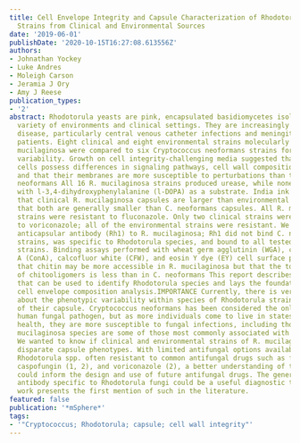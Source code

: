 ```yaml
---
title: Cell Envelope Integrity and Capsule Characterization of Rhodotorula mucilaginosa
  Strains from Clinical and Environmental Sources
date: '2019-06-01'
publishDate: '2020-10-15T16:27:08.613556Z'
authors:
- Johnathan Yockey
- Luke Andres
- Moleigh Carson
- Jeramia J Ory
- Amy J Reese
publication_types:
- '2'
abstract: Rhodotorula yeasts are pink, encapsulated basidiomycetes isolated from a
  variety of environments and clinical settings. They are increasingly linked with
  disease, particularly central venous catheter infections and meningitis, in immunocompromised
  patients. Eight clinical and eight environmental strains molecularly typed as Rhodotorula
  mucilaginosa were compared to six Cryptococcus neoformans strains for phenotypic
  variability. Growth on cell integrity-challenging media suggested that R. mucilaginosa
  cells possess differences in signaling pathways, cell wall composition, or assembly
  and that their membranes are more susceptible to perturbations than those of C.
  neoformans All 16 R. mucilaginosa strains produced urease, while none produced melanin
  with l-3,4-dihydroxyphenylalanine (l-DOPA) as a substrate. India ink staining reveals
  that clinical R. mucilaginosa capsules are larger than environmental capsules but
  that both are generally smaller than C. neoformans capsules. All R. mucilaginosa
  strains were resistant to fluconazole. Only two clinical strains were susceptible
  to voriconazole; all of the environmental strains were resistant. We generated an
  anticapsular antibody (Rh1) to R. mucilaginosa; Rh1 did not bind C. neoformans control
  strains, was specific to Rhodotorula species, and bound to all tested Rhodotorula
  strains. Binding assays performed with wheat germ agglutinin (WGA), concanavalin
  A (ConA), calcofluor white (CFW), and eosin Y dye (EY) cell surface probes suggested
  that chitin may be more accessible in R. mucilaginosa but that the total abundance
  of chitooligomers is less than in C. neoformans This report describes a novel reagent
  that can be used to identify Rhodotorula species and lays the foundation for future
  cell envelope composition analysis.IMPORTANCE Currently, there is very little known
  about the phenotypic variability within species of Rhodotorula strains and the role
  of their capsule. Cryptococcus neoformans has been considered the only encapsulated
  human fungal pathogen, but as more individuals come to live in states of immunocompromised
  health, they are more susceptible to fungal infections, including those by RhodotorulaR.
  mucilaginosa species are some of those most commonly associated with clinical infections.
  We wanted to know if clinical and environmental strains of R. mucilaginosa demonstrated
  disparate capsule phenotypes. With limited antifungal options available and clinical
  Rhodotorula spp. often resistant to common antifungal drugs such as fluconazole,
  caspofungin (1, 2), and voriconazole (2), a better understanding of the fungal biology
  could inform the design and use of future antifungal drugs. The generation of an
  antibody specific to Rhodotorula fungi could be a useful diagnostic tool, and this
  work presents the first mention of such in the literature.
featured: false
publication: '*mSphere*'
tags:
- '"Cryptococcus; Rhodotorula; capsule; cell wall integrity"'
---
```


